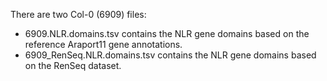 There are two Col-0 (6909) files:
- 6909.NLR.domains.tsv contains the NLR gene domains based on the reference Araport11 gene annotations. 
- 6909_RenSeq.NLR.domains.tsv contains the NLR gene domains based on the RenSeq dataset.
